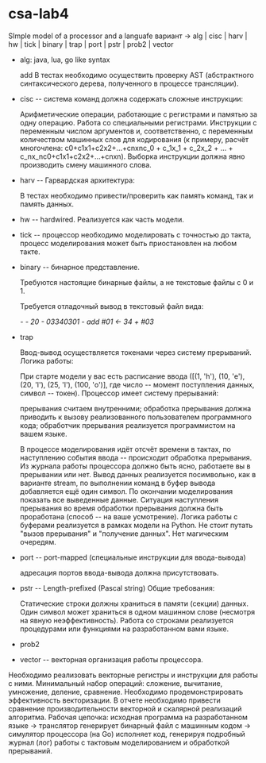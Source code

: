 # csa-lab4
SImple model of a processor and a languafe
вариант -> alg | cisc | harv | hw | tick | binary | trap | port | pstr | prob2 | vector

- alg: java, lua, go like syntax

  add В тестах необходимо осуществить проверку AST (абстрактного синтаксического дерева, полученного в процессе трансляции).

- cisc -- система команд должна содержать сложные инструкции:

  Арифметические операции, работающие с регистрами и памятью за одну операцию.
  Работа со специальными регистрами.
  Инструкции с переменным числом аргументов и, соответственно, с переменным количеством машинных слов для кодирования (к примеру, расчёт многочлена: с0+c1x1+c2x2+...+cnxnс_0 + c_1x_1 + c_2x_2 + ... + c_nx_nс0​+c1​x1​+c2​x2​+...+cn​xn​). Выборка инструкции должна явно производить смену машинного слова.

- harv -- Гарвардская архитектура:

  В тестах необходимо привести/проверить как память команд, так и память данных.

- hw -- hardwired. Реализуется как часть модели.

- tick -- процессор необходимо моделировать с точностью до такта, процесс моделирования может быть приостановлен на любом такте.

- binary -- бинарное представление.

  Требуются настоящие бинарные файлы, а не текстовые файлы с 0 и 1.

  Требуется отладочный вывод в текстовый файл вида:
    <address> - <HEXCODE> - <mnemonic>
    20 - 03340301 - add #01 <- 34 + #03

- trap

  Ввод-вывод осуществляется токенами через систему прерываний. Логика работы:

  При старте модели у вас есть расписание ввода ([(1, 'h'), (10, 'e'), (20, 'l'), (25, 'l'), (100, 'o')], где число -- момент поступления данных, символ -- токен).
  Процессор имеет систему прерываний:

  прерывания считаем внутренними;
  обработка прерывания должна приводить к вызову реализованного пользователем программного кода;
  обработчик прерывания реализуется программистом на вашем языке.

  В процессе моделирования идёт отсчёт времени в тактах, по наступлению события ввода -- происходит обработка прерывания.
  Из журнала работы процессора должно быть ясно, работаете вы в прерывании или нет.
  Вывод данных реализуется посимвольно, как в варианте stream, по выполнении команд в буфер вывода добавляется ещё один символ.
  По окончании моделирования показать все выведенные данные.
  Ситуация наступления прерывания во время обработки прерывания должна быть проработана (способ -- на ваше усмотрение).
  Логика работы с буферами реализуется в рамках модели на Python.
  Не стоит путать "вызов прерывания" и "получение данных".
  Нет магическим очередям.

- port -- port-mapped (специальные инструкции для ввода-вывода)

  адресация портов ввода-вывода должна присутствовать.

- pstr -- Length-prefixed (Pascal string)
  Общие требования:

  Статические строки должны храниться в памяти (секции) данных.
  Один символ может храниться в одном машинном слове (несмотря на явную неэффективность).
  Работа со строками реализуется процедурами или функциями на разработанном вами языке.

- prob2

- vector -- векторная организация работы процессора.

Необходимо реализовать векторные регистры и инструкции для работы с ними.
Минимальный набор операций: сложение, вычитание, умножение, деление, сравнение.
Необходимо продемонстрировать эффективность векторизации.
В отчете необходимо привести сравнение производительности векторной и скалярной реализаций алгоритма.
Рабочая цепочка: исходная программа на разработанном языке → транслятор генерирует бинарный файл с машинным кодом → симулятор процессора (на Go) исполняет код, генерируя подробный журнал (лог) работы с тактовым моделированием и обработкой прерываний.
